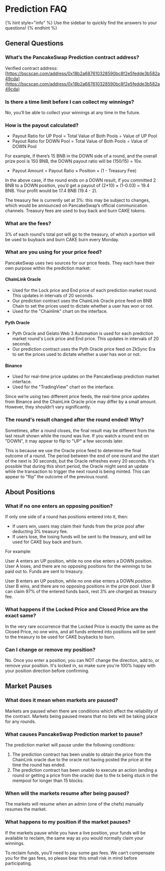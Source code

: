 # Prediction FAQ

{% hint style="info" %}
Use the sidebar to quickly find the answers to your questions!
{% endhint %}

## General Questions

### What’s the PancakeSwap Prediction contract address?

Verified contract address: [https://bscscan.com/address/0x18b2a687610328590bc8f2e5fedde3b582a49cda](https://bscscan.com/address/0x18b2a687610328590bc8f2e5fedde3b582a49cda)

### Is there a time limit before I can collect my winnings?

No, you’ll be able to collect your winnings at any time in the future.

### How is the payout calculated?

* Payout Ratio for UP Pool = Total Value of Both Pools ÷ Value of UP Pool
* Payout Ratio for DOWN Pool = Total Value of Both Pools ÷ Value of DOWN Pool

For example, if there’s 15 BNB in the DOWN side of a round, and the overall prize pool is 150 BNB, the DOWN payout ratio will be (150/15) = 10x.

* Payout Amount = Payout Ratio × Position × (1 - Treasury Fee)

In the above case, if the round ends on a DOWN result, if you committed 2 BNB to a DOWN position, you’d get a payout of (2\*10) × (1-0.03) = 19.4 BNB. Your profit would be 17.4 BNB (19.4 - 2).

The treasury fee is currently set at 3%: this may be subject to changes, which would be announced on PancakeSwap’s official communication channels. Treasury fees are used to buy back and burn CAKE tokens.

### **What are the fees?**

3% of each round's total pot will go to the treasury, of which a portion will be used to buyback and burn CAKE burn every Monday.

### What are you using for your price feed?

PancakeSwap uses two sources for our price feeds. They each have their own purpose within the prediction market:

#### ChainLink Oracle

* Used for the Lock price and End price of each prediction market round. This updates in intervals of 20 seconds.
* Our prediction contract uses the ChainLink Oracle price feed on BNB Chain to set the prices used to dictate whether a user has won or not.
* Used for the "Chainlink" chart on the interface.

#### Pyth Oracle

* Pyth Oracle and Gelato Web 3 Automation is used for each prediction market round's Lock price and End price. This updates in intervals of 20 seconds.
* Our prediction contract uses the Pyth Oracle price feed on ZkSync Era to set the prices used to dictate whether a user has won or not.

#### Binance

* Used for real-time price updates on the PancakeSwap prediction market interface.&#x20;
* Used for the "TradingView" chart on the interface.

Since we’re using two different price feeds, the real-time price updates from Binance and the ChainLink Oracle price may differ by a small amount. However, they shouldn’t vary significantly.

### The round's result changed after the round ended! Why?

Sometimes, after a round closes, the final result may be different from the last result shown while the round was live. If you watch a round end on "DOWN", it may appear to flip to "UP" a few seconds later.

This is because we use the Oracle price feed to determine the final outcome of a round. The period between the end of one round and the start of the next is 30 seconds, but the Oracle refreshes every 20 seconds. It's possible that during this short period, the Oracle might send an update while the transaction to trigger the next round is being minted. This can appear to "flip" the outcome of the previous round.

## About Positions

### **What if no one enters an opposing position?**

If only one side of a round has positions entered into it, then:

* If users win, users may claim their funds from the prize pool after deducting 3% treasury fee.
* If users lose, the losing funds will be sent to the treasury, and will be used for CAKE buy back and burn.&#x20;

For example:&#x20;

User A enters an UP position, while no one else enters a DOWN position. User A loses, and there are no opposing positions for the winnings to be paid out to. Funds are sent to treasury.

User B enters an UP position, while no one else enters a DOWN position. User B wins, and there are no opposing positions in the prize pool. User B can claim 97% of the entered funds back, rest 3% are charged as treasury fee.

### **What happens if the Locked Price and Closed Price are the exact same?**

In the very rare occurrence that the Locked Price is exactly the same as the Closed Price, no one wins, and all funds entered into positions will be sent to the treasury to be used for CAKE buybacks to burn.

### **Can I change or remove my position?**

No. Once you enter a position, you can NOT change the direction, add to, or remove your position. It's locked in, so make sure you're 100% happy with your position direction before confirming.&#x20;

## Market Pauses

### What does it mean when markets are paused?

Markets are paused when there are conditions which affect the reliability of the contract. Markets being paused means that no bets will be taking place for any rounds.

### What causes PancakeSwap Prediction market to pause?

The prediction market will pause under the following conditions:

1. The prediction contract has been unable to obtain the price from the ChainLink oracle due to the oracle not having posted the price at the time the round has ended.
2. The prediction contract has been unable to execute an action (ending a round or getting a price from the oracle) due to the tx being stuck in the mempool for longer than 15 blocks.

### When will the markets resume after being paused?

The markets will resume when an admin (one of the chefs) manually resumes the market.

### What happens to my position if the market pauses?

If the markets pause while you have a live position, your funds will be available to reclaim, the same way as you would normally claim your winnings.

To reclaim funds, you’ll need to pay some gas fees. We can’t compensate you for the gas fees, so please bear this small risk in mind before participating.
